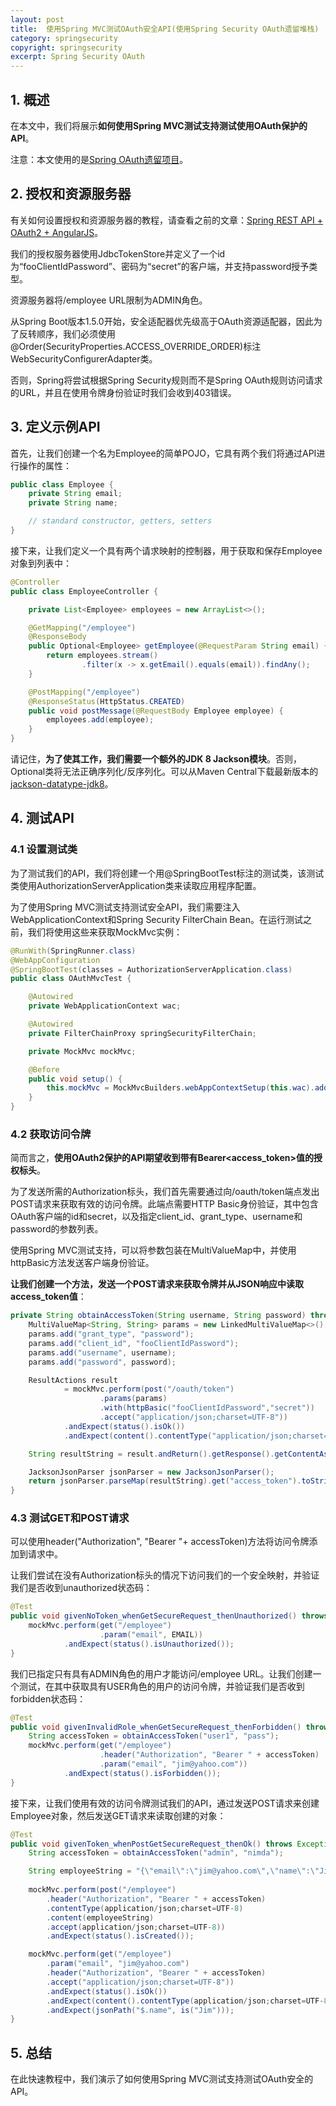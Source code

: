 ```yaml
---
layout: post
title:  使用Spring MVC测试OAuth安全API(使用Spring Security OAuth遗留堆栈)
category: springsecurity
copyright: springsecurity
excerpt: Spring Security OAuth
---
```


## 1. 概述

在本文中，我们将展示**如何使用Spring MVC测试支持测试使用OAuth保护的API**。

注意：本文使用的是[Spring OAuth遗留项目](https://spring.io/projects/spring-authorization-server)。

## 2. 授权和资源服务器

有关如何设置授权和资源服务器的教程，请查看之前的文章：[Spring REST API + OAuth2 + AngularJS](https://www.baeldung.com/rest-api-spring-oauth2-angular-legacy)。

我们的授权服务器使用JdbcTokenStore并定义了一个id为“fooClientIdPassword”、密码为“secret”的客户端，并支持password授予类型。

资源服务器将/employee URL限制为ADMIN角色。

从Spring Boot版本1.5.0开始，安全适配器优先级高于OAuth资源适配器，因此为了反转顺序，我们必须使用@Order(SecurityProperties.ACCESS_OVERRIDE_ORDER)标注WebSecurityConfigurerAdapter类。

否则，Spring将尝试根据Spring Security规则而不是Spring OAuth规则访问请求的URL，并且在使用令牌身份验证时我们会收到403错误。

## 3. 定义示例API

首先，让我们创建一个名为Employee的简单POJO，它具有两个我们将通过API进行操作的属性：

```java
public class Employee {
    private String email;
    private String name;

    // standard constructor, getters, setters
}
```

接下来，让我们定义一个具有两个请求映射的控制器，用于获取和保存Employee对象到列表中：

```java
@Controller
public class EmployeeController {

    private List<Employee> employees = new ArrayList<>();

    @GetMapping("/employee")
    @ResponseBody
    public Optional<Employee> getEmployee(@RequestParam String email) {
        return employees.stream()
                .filter(x -> x.getEmail().equals(email)).findAny();
    }

    @PostMapping("/employee")
    @ResponseStatus(HttpStatus.CREATED)
    public void postMessage(@RequestBody Employee employee) {
        employees.add(employee);
    }
}
```

请记住，**为了使其工作，我们需要一个额外的JDK 8 Jackson模块**。否则，Optional类将无法正确序列化/反序列化。可以从Maven Central下载最新版本的[jackson-datatype-jdk8](https://mvnrepository.com/search?q=jackson-datatype-jdk8)。

## 4. 测试API

### 4.1 设置测试类

为了测试我们的API，我们将创建一个用@SpringBootTest标注的测试类，该测试类使用AuthorizationServerApplication类来读取应用程序配置。

为了使用Spring MVC测试支持测试安全API，我们需要注入WebApplicationContext和Spring Security FilterChain Bean。在运行测试之前，我们将使用这些来获取MockMvc实例：

```java
@RunWith(SpringRunner.class)
@WebAppConfiguration
@SpringBootTest(classes = AuthorizationServerApplication.class)
public class OAuthMvcTest {

    @Autowired
    private WebApplicationContext wac;

    @Autowired
    private FilterChainProxy springSecurityFilterChain;

    private MockMvc mockMvc;

    @Before
    public void setup() {
        this.mockMvc = MockMvcBuilders.webAppContextSetup(this.wac).addFilter(springSecurityFilterChain).build();
    }
}
```

### 4.2 获取访问令牌

简而言之，**使用OAuth2保护的API期望收到带有Bearer<access_token\>值的授权标头**。

为了发送所需的Authorization标头，我们首先需要通过向/oauth/token端点发出POST请求来获取有效的访问令牌。此端点需要HTTP Basic身份验证，其中包含OAuth客户端的id和secret，以及指定client_id、grant_type、username和password的参数列表。

使用Spring MVC测试支持，可以将参数包装在MultiValueMap中，并使用httpBasic方法发送客户端身份验证。

**让我们创建一个方法，发送一个POST请求来获取令牌并从JSON响应中读取access_token值**：

```java
private String obtainAccessToken(String username, String password) throws Exception {
    MultiValueMap<String, String> params = new LinkedMultiValueMap<>();
    params.add("grant_type", "password");
    params.add("client_id", "fooClientIdPassword");
    params.add("username", username);
    params.add("password", password);

    ResultActions result
            = mockMvc.perform(post("/oauth/token")
                    .params(params)
                    .with(httpBasic("fooClientIdPassword","secret"))
                    .accept("application/json;charset=UTF-8"))
            .andExpect(status().isOk())
            .andExpect(content().contentType("application/json;charset=UTF-8"));

    String resultString = result.andReturn().getResponse().getContentAsString();

    JacksonJsonParser jsonParser = new JacksonJsonParser();
    return jsonParser.parseMap(resultString).get("access_token").toString();
}
```

### 4.3 测试GET和POST请求

可以使用header("Authorization", "Bearer "+ accessToken)方法将访问令牌添加到请求中。

让我们尝试在没有Authorization标头的情况下访问我们的一个安全映射，并验证我们是否收到unauthorized状态码：

```java
@Test
public void givenNoToken_whenGetSecureRequest_thenUnauthorized() throws Exception {
    mockMvc.perform(get("/employee")
                    .param("email", EMAIL))
            .andExpect(status().isUnauthorized());
}
```

我们已指定只有具有ADMIN角色的用户才能访问/employee URL。让我们创建一个测试，在其中获取具有USER角色的用户的访问令牌，并验证我们是否收到forbidden状态码：

```java
@Test
public void givenInvalidRole_whenGetSecureRequest_thenForbidden() throws Exception {
    String accessToken = obtainAccessToken("user1", "pass");
    mockMvc.perform(get("/employee")
                    .header("Authorization", "Bearer " + accessToken)
                    .param("email", "jim@yahoo.com"))
            .andExpect(status().isForbidden());
}
```

接下来，让我们使用有效的访问令牌测试我们的API，通过发送POST请求来创建Employee对象，然后发送GET请求来读取创建的对象：

```java
@Test
public void givenToken_whenPostGetSecureRequest_thenOk() throws Exception {
    String accessToken = obtainAccessToken("admin", "nimda");

    String employeeString = "{\"email\":\"jim@yahoo.com\",\"name\":\"Jim\"}";
        
    mockMvc.perform(post("/employee")
        .header("Authorization", "Bearer " + accessToken)
        .contentType(application/json;charset=UTF-8)
        .content(employeeString)
        .accept(application/json;charset=UTF-8))
        .andExpect(status().isCreated());

    mockMvc.perform(get("/employee")
        .param("email", "jim@yahoo.com")
        .header("Authorization", "Bearer " + accessToken)
        .accept("application/json;charset=UTF-8"))
        .andExpect(status().isOk())
        .andExpect(content().contentType(application/json;charset=UTF-8))
        .andExpect(jsonPath("$.name", is("Jim")));
}
```

## 5. 总结

在此快速教程中，我们演示了如何使用Spring MVC测试支持测试OAuth安全的API。